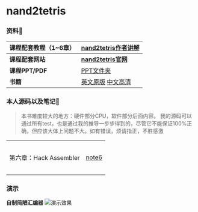 # nand2tetris


### 资料🤖

| 课程配套教程（1~6章） | [nand2tetris作者讲解](https://www.coursera.org/learn/build-a-computer) |
| --------------------- | ------------------------------------------------------------ |
| **课程配套网站**      | [**nand2tetris官网**](https://www.nand2tetris.org/)          |
| **课程PPT/PDF**       | [PPT文件夹](https://github.com/coderhare/nand2tetris/tree/main/Documents/PPT)                                                         |
| **书籍**                  | [英文原版](https://github.com/coderhare/nand2tetris/blob/main/Documents/Books/The%20Elements%20of%20Computing%20Systems%20%20Building%20a%20Mod(1)(2).pdf)   [中文高清](https://github.com/coderhare/nand2tetris/blob/main/Documents/Books/%5B%E8%AE%A1%E7%AE%97%E6%9C%BA%E7%B3%BB%E7%BB%9F%E8%A6%81%E7%B4%A0%EF%BC%9A%E4%BB%8E%E9%9B%B6%E5%BC%80%E5%A7%8B%E6%9E%84%E5%BB%BA%E7%8E%B0%E4%BB%A3%E8%AE%A1%E7%AE%97%E6%9C%BA%5D.pdf)                                             |



### 本人源码以及笔记🦆

> 本书难度较大的地方：硬件部分CPU，软件部分后面内容。
> 我的源码可以通过所有test，也是通过我的推导一步步得到的，尽管它不能保证100%正确，但应该大体上问题不大。如有错误，烦请指正，不胜感激



|                        |           |
| ---------------------- | --------- |
|                        |           |
|                        |           |
|                        |           |
|                        |           |
|                        |           |
| 第六章：Hack Assembler | [note6]() |
|                        |           |
|                        |           |
|                        |           |
|                        |           |
|                        |           |




### 演示

**自制简陋汇编器**
![演示效果](https://github.com/coderhare/nand2tetris/blob/main/Documents/%E6%BC%94%E7%A4%BA/Kapture%202021-10-18%20at%2014.00.41.gif)
